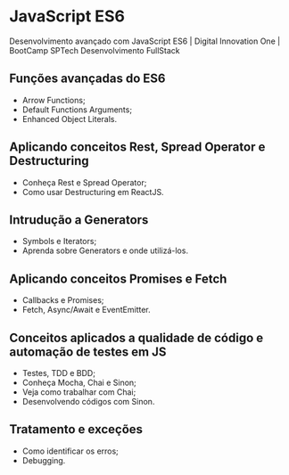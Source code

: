 # JavaScript ES6
Desenvolvimento avançado com JavaScript ES6 | Digital Innovation One | BootCamp SPTech Desenvolvimento FullStack

## Funções avançadas do ES6
- Arrow Functions;
- Default Functions Arguments;
- Enhanced Object Literals.

## Aplicando conceitos Rest, Spread Operator e Destructuring

- Conheça Rest e Spread Operator;
- Como usar Destructuring em ReactJS.

## Intrudução a Generators

- Symbols e Iterators;
- Aprenda sobre Generators e onde utilizá-los.

## Aplicando conceitos Promises e Fetch

- Callbacks e Promises;
- Fetch, Async/Await e EventEmitter.

## Conceitos aplicados a qualidade de código e automação de testes em JS

- Testes, TDD e BDD;
- Conheça Mocha, Chai e Sinon;
- Veja como trabalhar com Chai;
- Desenvolvendo códigos com Sinon.

## Tratamento e exceções

- Como identificar os erros;
- Debugging.


